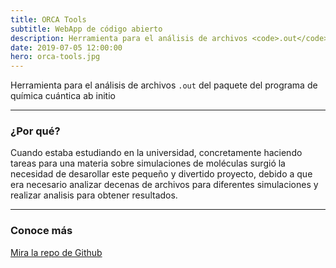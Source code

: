 ```yaml
---
title: ORCA Tools
subtitle: WebApp de código abierto
description: Herramienta para el análisis de archivos <code>.out</code> del paquete del programa de química cuántica ab initio
date: 2019-07-05 12:00:00
hero: orca-tools.jpg
---
```

<p class="lead">
	Herramienta para el análisis de archivos <code>.out</code> del paquete del programa de química cuántica ab initio
</p>

---

### ¿Por qué?
Cuando estaba estudiando en la universidad, concretamente haciendo tareas para una materia sobre simulaciones de moléculas surgió la necesidad de desarollar este pequeño y divertido proyecto, debido a que era necesario analizar decenas de archivos para diferentes simulaciones y realizar analisis para obtener resultados.

---

### Conoce más
<a class="btn btn-outline-link" href="https://github.com/DerianAndre/orca-tools" rel="nofollow noopener noreferrer" target="_blank">
	Mira la repo de Github
</a>